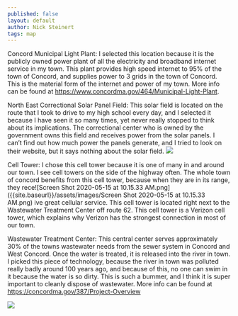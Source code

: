 ```yaml
---
published: false
layout: default
author: Nick Steinert
tags: map
---
```

Concord Municipal Light Plant: I selected this location because it is the publicly owned power plant of all the electricity and broadband internet service in my town. This plant provides high speed internet to 95% of the town of Concord, and supplies power to 3 grids in the town of Concord. This is the material form of the internet and power of my town. More info can be found at https://www.concordma.gov/464/Municipal-Light-Plant.

North East Correctional Solar Panel Field: This solar field is located on the route that I took to drive to my high school every day, and I selected it because I have seen it so many times, yet never really stopped to think about its implications. The correctional center who is owned by the government owns this field and receives power from the solar panels. I can’t find out how much power the panels generate, and I tried to look on their website, but it says nothing about the solar field.
![]({{site.baseurl}}/assets/images/Screen%20Shot%202020-05-15%20at%2010.15.33%20AM.png)
 
Cell Tower: I chose this cell tower because it is one of many in and around our town. I see cell towers on the side of the highway often. The whole town of concord benefits from this cell tower, because when they are in its range, they rece![Screen Shot 2020-05-15 at 10.15.33 AM.png]({{site.baseurl}}/assets/images/Screen Shot 2020-05-15 at 10.15.33 AM.png)
ive great cellular service. This cell tower is located right next to the Wastewater Treatment Center off route 62. This cell tower is a Verizon cell tower, which explains why Verizon has the strongest connection in most of our town. 

Wastewater Treatment Center: This central center serves approximately 30% of the towns wastewater needs from the sewer system in Concord and West Concord. Once the water is treated, it is released into the river in town. I picked this piece of technology, because the river in town was polluted really badly around 100 years ago, and because of this, no one can swim in it because the water is so dirty. This is such a bummer, and I think it is super important to cleanly dispose of wastewater. More info can be found at https://concordma.gov/387/Project-Overview

![]({{site.baseurl}}/https://tataandhoward.com/wp-content/uploads/2019/06/ConcordMA_Deacones_-WTP_Filters.jpg)
